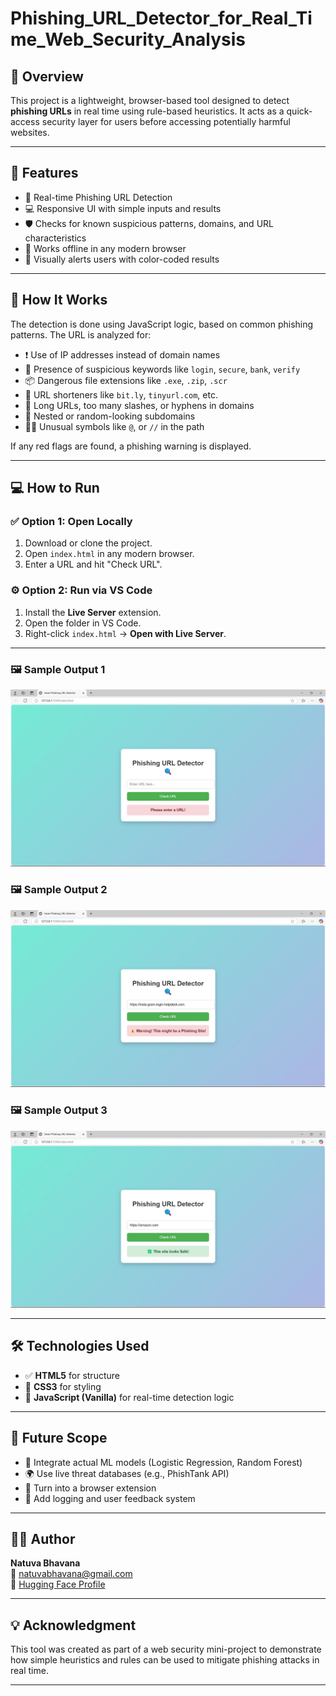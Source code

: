 # Phishing_URL_Detector_for_Real_Time_Web_Security_Analysis

## 🌟 Overview

This project is a lightweight, browser-based tool designed to detect **phishing URLs** in real time using rule-based heuristics. It acts as a quick-access security layer for users before accessing potentially harmful websites.

---

## 🎯 Features

- 🚨 Real-time Phishing URL Detection
- 💻 Responsive UI with simple inputs and results
- 🛡️ Checks for known suspicious patterns, domains, and URL characteristics
- 📱 Works offline in any modern browser
- 🌈 Visually alerts users with color-coded results

---

## 🧠 How It Works

The detection is done using JavaScript logic, based on common phishing patterns. The URL is analyzed for:

- ❗ Use of IP addresses instead of domain names  
- 🔑 Presence of suspicious keywords like `login`, `secure`, `bank`, `verify`  
- 📦 Dangerous file extensions like `.exe`, `.zip`, `.scr`  
- 🔗 URL shorteners like `bit.ly`, `tinyurl.com`, etc.  
- 🚫 Long URLs, too many slashes, or hyphens in domains  
- 🧪 Nested or random-looking subdomains  
- 🕵️‍♂️ Unusual symbols like `@`, or `//` in the path  

If any red flags are found, a phishing warning is displayed.


---

## 💻 How to Run

### ✅ Option 1: Open Locally
1. Download or clone the project.
2. Open `index.html` in any modern browser.
3. Enter a URL and hit "Check URL".

### ⚙️ Option 2: Run via VS Code
1. Install the **Live Server** extension.
2. Open the folder in VS Code.
3. Right-click `index.html` → **Open with Live Server**.

---

### 🖼️ Sample Output 1
![Sample Output 1](https://github.com/Bhavanaviswanath/Phishing_URL_Detector_For_Real_Time_Web_Security_Analysis/blob/bcaf4fd8610848fb14070db923399bb814b6f73a/Sample%20output1.jpeg?raw=true)

### 🖼️ Sample Output 2
![Sample Output 2](https://github.com/Bhavanaviswanath/Phishing_URL_Detector_For_Real_Time_Web_Security_Analysis/blob/bcaf4fd8610848fb14070db923399bb814b6f73a/Sample%20output2.jpeg?raw=true)

### 🖼️ Sample Output 3
![Sample Output 3](https://github.com/Bhavanaviswanath/Phishing_URL_Detector_For_Real_Time_Web_Security_Analysis/blob/bcaf4fd8610848fb14070db923399bb814b6f73a/Sample%20output3.jpeg?raw=true)


---

## 🛠️ Technologies Used

- ✅ **HTML5** for structure
- 🎨 **CSS3** for styling
- 🧠 **JavaScript (Vanilla)** for real-time detection logic

---

## 🔮 Future Scope

- 🤖 Integrate actual ML models (Logistic Regression, Random Forest)
- 🌍 Use live threat databases (e.g., PhishTank API)
- 🧩 Turn into a browser extension
- 💬 Add logging and user feedback system

---

## 👩‍💻 Author

**Natuva Bhavana**  
📧 natuvabhavana@gmail.com   
🔗 [Hugging Face Profile](https://huggingface.co/Bhavvanna)

---


## 💡 Acknowledgment

This tool was created as part of a web security mini-project to demonstrate how simple heuristics and rules can be used to mitigate phishing attacks in real time.

---
